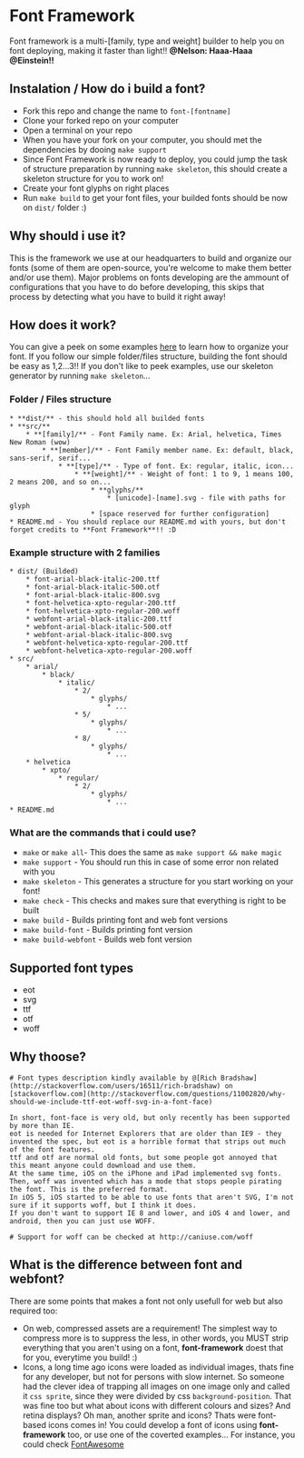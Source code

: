 Font Framework
==============

Font framework is a multi-[family, type and weight] builder to help you on font deploying, making it faster than light!! **@Nelson: Haaa-Haaa @Einstein!!**


## Instalation / How do i build a font?

* Fork this repo and change the name to `font-[fontname]`
* Clone your forked repo on your computer
* Open a terminal on your repo
* When you have your fork on your computer, you should met the dependencies by dooing `make support`
* Since Font Framework is now ready to deploy, you could jump the task of structure preparation by running `make skeleton`, this should create a skeleton structure for you to work on!
* Create your font glyphs on right places
* Run `make build` to get your font files, your builded fonts should be now on `dist/` folder :)


## Why should i use it?

This is the framework we use at our headquarters to build and organize our fonts (some of them are open-source, you're welcome to make them better and/or use them).
Major problems on fonts developing are the ammount of configurations that you have to do before developing, this skips that process by detecting what you have to build it right away!


## How does it work?

You can give a peek on some examples [here](#changeme) to learn how to organize your font. If you follow our simple folder/files structure, building the font should be easy as 1,2...3!! If you don't like to peek examples, use our skeleton generator by running `make skeleton`...


### Folder / Files structure

	* **dist/** - this should hold all builded fonts
	* **src/**
		* **[family]/** - Font Family name. Ex: Arial, helvetica, Times New Roman (wow)
			* **[member]/** - Font Family member name. Ex: default, black, sans-serif, serif...
				* **[type]/** - Type of font. Ex: regular, italic, icon...
					* **[weight]/** - Weight of font: 1 to 9, 1 means 100, 2 means 200, and so on...
						* **glyphs/**
							* [unicode]-[name].svg - file with paths for glyph
						* [space reserved for further configuration]
	* README.md - You should replace our README.md with yours, but don't forget credits to **Font Framework**!! :D

### Example structure with 2 families
	
	* dist/ (Builded)
		* font-arial-black-italic-200.ttf
		* font-arial-black-italic-500.otf
		* font-arial-black-italic-800.svg
		* font-helvetica-xpto-regular-200.ttf
		* font-helvetica-xpto-regular-200.woff
		* webfont-arial-black-italic-200.ttf
		* webfont-arial-black-italic-500.otf
		* webfont-arial-black-italic-800.svg
		* webfont-helvetica-xpto-regular-200.ttf
		* webfont-helvetica-xpto-regular-200.woff
	* src/
		* arial/
			* black/
				* italic/
					* 2/
						* glyphs/
							* ...
					* 5/
						* glyphs/
							* ...
					* 8/
						* glyphs/
							* ...
		* helvetica
			* xpto/
				* regular/
					* 2/
						* glyphs/
							* ...
	* README.md


### What are the commands that i could use?

* `make` or `make all`- This does the same as `make support && make magic`
* `make support` - You should run this in case of some error non related with you
* `make skeleton` - This generates a structure for you start working on your font!
* `make check` - This checks and makes sure that everything is right to be built
* `make build` - Builds printing font and web font versions
* `make build-font` - Builds printing font version
* `make build-webfont` - Builds web font version


## Supported font types

* eot
* svg
* ttf
* otf
* woff


## Why thoose?

```
# Font types description kindly available by @[Rich Bradshaw](http://stackoverflow.com/users/16511/rich-bradshaw) on [stackoverflow.com](http://stackoverflow.com/questions/11002820/why-should-we-include-ttf-eot-woff-svg-in-a-font-face)

In short, font-face is very old, but only recently has been supported by more than IE.
eot is needed for Internet Explorers that are older than IE9 - they invented the spec, but eot is a horrible format that strips out much of the font features.
ttf and otf are normal old fonts, but some people got annoyed that this meant anyone could download and use them.
At the same time, iOS on the iPhone and iPad implemented svg fonts.
Then, woff was invented which has a mode that stops people pirating the font. This is the preferred format.
In iOS 5, iOS started to be able to use fonts that aren't SVG, I'm not sure if it supports woff, but I think it does.
If you don't want to support IE 8 and lower, and iOS 4 and lower, and android, then you can just use WOFF.

# Support for woff can be checked at http://caniuse.com/woff
```


## What is the difference between font and webfont?

There are some points that makes a font not only usefull for web but also required too:

* On web, compressed assets are a requirement! The simplest way to compress more is to suppress the less, in other words, you MUST strip everything that you aren't using on a font, **font-framework** doest that for you, everytime you build! :)
* Icons, a long time ago icons were loaded as individual images, thats fine for any developer, but not for persons with slow internet. So someone had the clever idea of trapping all images on one image only and called it `css sprite`, since they were divided by css `background-position`. That was fine too but what about icons with different colours and sizes? And retina displays? Oh man, another sprite and icons? Thats were font-based icons comes in! You could develop a font of icons using **font-framework** too, or use one of the coverted examples... For instance, you could check [FontAwesome](#changeme)


